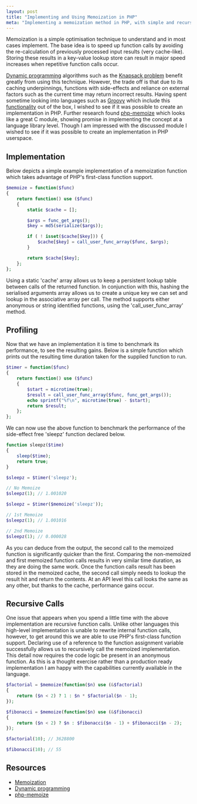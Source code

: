 ```yaml
---
layout: post
title: "Implementing and Using Memoization in PHP"
meta: "Implementing a memoization method in PHP, with simple and recursive examples."
---
```


Memoization is a simple optimisation technique to understand and in most cases implement.
The base idea is to speed up function calls by avoiding the re-calculation of previously processed input results (very cache-like).
Storing these results in a key-value lookup store can result in major speed increases when repetitive function calls occur.
<!--more-->
[Dynamic programming](http://en.wikipedia.org/wiki/Dynamic_programming) algorithms such as the [Knapsack problem](http://en.wikipedia.org/wiki/Knapsack_problem) benefit greatly from using this technique.
However, the trade off is that due to its caching underpinnings, functions with side-effects and reliance on external factors such as the current time may return incorrect results.
Having spent sometime looking into languages such as [Groovy](http://groovy.codehaus.org/) which include this [functionality](http://mrhaki.blogspot.co.uk/2011/05/groovy-goodness-cache-closure-results.html) out of the box, I wished to see if it was possible to create an implementation in PHP.
Further research found [php-memoize](http://github.com/arraypad/php-memoize) which looks like a great C module, showing promise in implementing the concept at a language library level.
Though I am impressed with the discussed module I wished to see if it was possible to create an implementation in PHP userspace.

## Implementation

Below depicts a simple example implementation of a memoization function which takes advantage of PHP's first-class function support.

```php
$memoize = function($func)
{
    return function() use ($func)
    {
        static $cache = [];

        $args = func_get_args();
        $key = md5(serialize($args));

        if ( ! isset($cache[$key])) {
            $cache[$key] = call_user_func_array($func, $args);
        }

        return $cache[$key];
    };
};
```

Using a static 'cache' array allows us to keep a persistent lookup table between calls of the returned function.
In conjunction with this, hashing the serialised arguments array allows us to create a unique key we can set and lookup in the associative array per call.
The method supports either anonymous or string identified functions, using the 'call_user_func_array' method.

## Profiling

Now that we have an implementation it is time to benchmark its performance, to see the resulting gains.
Below is a simple function which prints out the resulting time duration taken for the supplied function to run.

```php
$timer = function($func)
{
    return function() use ($func)
    {
        $start = microtime(true);
        $result = call_user_func_array($func, func_get_args());
        echo sprintf("%f\n", microtime(true) - $start);
        return $result;
    };
};
```

We can now use the above function to benchmark the performance of the side-effect free 'sleepz' function declared below.

```php
function sleepz($time)
{
    sleep($time);
    return true;
}

$sleepz = $timer('sleepz');

// No Memoize
$sleepz(1); // 1.001020

$sleepz = $timer($memoize('sleepz'));

// 1st Memoize
$sleepz(1); // 1.001016

// 2nd Memoize
$sleepz(1); // 0.000028
```

As you can deduce from the output, the second call to the memoized function is significantly quicker than the first.
Comparing the non-memoized and first memoized function calls results in very similar time duration, as they are doing the same work.
Once the function calls result has been stored in the memoized cache, the second call simply needs to lookup the result hit and return the contents.
At an API level this call looks the same as any other, but thanks to the cache, performance gains occur.

## Recursive Calls

One issue that appears when you spend a little time with the above implementation are recursive function calls.
Unlike other languages this high-level implementation is unable to rewrite internal function calls, however, to get around this we are able to use PHP's first-class function support.
Declaring use of a reference to the function assignment variable successfully allows us to recursively call the memoized implementation.
This detail now requires the code logic be present in an anonymous function.
As this is a thought exercise rather than a production ready implementation I am happy with the capabilities currently available in the language.

```php
$factorial = $memoize(function($n) use (&$factorial)
{
    return ($n < 2) ? 1 : $n * $factorial($n - 1);
});

$fibonacci = $memoize(function($n) use (&$fibonacci)
{
    return ($n < 2) ? $n : $fibonacci($n - 1) + $fibonacci($n - 2);
});

$factorial(10); // 3628800

$fibonacci(10); // 55
```

## Resources

- [Memoization](http://en.wikipedia.org/wiki/Memoization)
- [Dynamic programming](http://en.wikipedia.org/wiki/Dynamic_programming)
- [php-memoize](http://github.com/arraypad/php-memoize)
